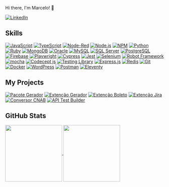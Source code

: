 Hi there, I'm Marcelo! 👋

[![LinkedIn](https://img.shields.io/badge/LinkedIn-0077B5?style=flat&logo=linkedin&logoColor=white)](https://www.linkedin.com/in/marcelolourencodasilva)

## Skills

<div style="display: inline">
   
[![JavaScript](https://img.shields.io/badge/JavaScript-F7DF1E?style=flat&logo=javascript&logoColor=black)](#)
[![TypeScript](https://img.shields.io/badge/TypeScript-007ACC?style=flat&logo=typescript&logoColor=white)](#)
[![Node-Red](https://img.shields.io/badge/NodeRed-8F0000?style=flat&logo=nodered&logoColor=white)](#)
[![Node.js](https://img.shields.io/badge/Node-339933?style=flat&logo=nodedotjs&logoColor=white)](#)
[![NPM](https://img.shields.io/badge/NPM-c12127?style=flat&logo=npm&logoColor=white)](#)
[![Python](https://img.shields.io/badge/Python-3776AB?style=flat&logo=python&logoColor=white)](#)
[![Ruby](https://img.shields.io/badge/Ruby-CC342D?style=flat&logo=ruby&logoColor=white)](#)
[![MongoDB](https://img.shields.io/badge/MongoDB-47A248?style=flat&logo=mongodb&logoColor=white)](#)
[![Oracle](https://img.shields.io/badge/Oracle-F80000?style=flat&logo=Oracle&logoColor=white)](#)
[![MySQL](https://img.shields.io/badge/MySQL-4479A1?style=flat&logo=mysql&logoColor=white)](#)
[![SQL Server](https://img.shields.io/badge/SQLServer-CC2927?style=flat&logo=sqlserver&logoColor=white)](#)
[![PostgreSQL](https://img.shields.io/badge/PostgreSQL-4169E1?style=flat&logo=postgresql&logoColor=white)](#)
[![Firebase](https://img.shields.io/badge/Firebase-FFCA28?style=flat&logo=firebase&logoColor=black)](#)
[![Playwright](https://img.shields.io/badge/Playwright-45ba63?style=flat&logo=microsoft&logoColor=white)](#)
[![Cypress](https://img.shields.io/badge/Cypress-17202C?style=flat&logo=cypress&logoColor=white)](#)
[![Jest](https://img.shields.io/badge/Jest-C21325?style=flat&logo=jest&logoColor=white)](#)
[![Selenium](https://img.shields.io/badge/Selenium-43B02A?style=flat&logo=selenium&logoColor=white)](#)
[![Robot Framework](https://img.shields.io/badge/robot-000000?style=flat&logo=robotframework&logoColor=white)](#)
[![mocha](https://img.shields.io/badge/mocha-8D6748?style=flat&logo=mocha&logoColor=white)](#)
[![Codecept js](https://img.shields.io/badge/Codeceptjs-F6E05E?style=flat&logo=codeceptjs&logoColor=black)](#)
[![Testing Library](https://img.shields.io/badge/TestingLibrary-E33332?style=flat&logo=testinglibrary&logoColor=white)](#)
[![Express.js](https://img.shields.io/badge/Express-000000?style=flat&logo=express&logoColor=white)](#)
[![Redis](https://img.shields.io/badge/Redis-DC382D?style=flat&logo=redis&logoColor=white)](#)
[![Git](https://img.shields.io/badge/Git-F05032?style=flat&logo=git&logoColor=white)](#)
[![Docker](https://img.shields.io/badge/Docker-2496ED?style=flat&logo=docker&logoColor=white)](#)
[![WordPress](https://img.shields.io/badge/WordPress-21759B?style=flat&logo=wordpress&logoColor=white)](#)
[![Postman](https://img.shields.io/badge/postman-ff6c37?style=flat&logo=postman&logoColor=white)](#)
[![Eleventy](https://img.shields.io/badge/Eleventy-000000?style=flat&logo=eleventy&logoColor=white)](#)

## My Projects

[![Pacote Gerador](https://img.shields.io/badge/Gerador%20BR-c12127?style=flat&logo=npm&logoColor=white)](https://www.npmjs.com/package/gerador-br)
[![Extenção Gerador](https://img.shields.io/badge/Gerador%20de%20Dados%20Fiftícios-0d6efd?style=flat&logo=chromewebstore&logoColor=white)](https://chromewebstore.google.com/detail/ipfihnddjaepajgdamecijfdefikdgam)
[![Extenção Boleto](https://img.shields.io/badge/Validador%20de%20Boleto-0d6efd?style=flat&logo=chromewebstore&logoColor=white)](https://chromewebstore.google.com/detail/dlfdmghbdpojkioblkohjafoccdnponn)
[![Extenção Jira](https://img.shields.io/badge/Jira%20Expand-0c66e4?style=flat&logo=chromewebstore&logoColor=white)](https://chromewebstore.google.com/detail/occanfpdiglllenbekgbnhijeoincilf)
[![Conversor CNAB](https://img.shields.io/badge/CNAB%20Converte-0c66e4?style=flat&logo=chromewebstore&logoColor=white)](https://chromewebstore.google.com/detail/kfinkhckgepbndjcolgehfgomeiklffi)
[![API Test Builder](https://badgen.net/badge/%20/API%20Test%20Builder/007ACC?icon=visualstudio)](https://marketplace.visualstudio.com/items?itemName=mlourenco.api-test-builder)


## GitHub Stats
<div>
  <a href="https://github.com/marcelo-lourenco/">
    <img height=180 align="center" src="https://github-readme-stats.vercel.app/api?username=marcelo-lourenco&show_icons=true&theme=github_dark&include_all_commits=true&count_private=true" />
  </a>
  <a href="https://github.com/marcelo-lourenco/">
    <img height=180 align="center" src="https://github-readme-stats.vercel.app/api/top-langs?username=marcelo-lourenco&theme=github_dark&layout=compact&langs_count=10&card_width=320" />
  </a>
</div>

<!-- 
contador de visitas
![](https://komarev.com/ghpvc/?username=marcelo-lourenco)
-->
